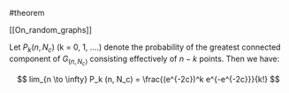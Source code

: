 #theorem 

[[On_random_graphs]]

Let $P_k (n, N_c)$ (k = 0, 1, ....) denote the probability of the greatest connected component of $G_{(n, N_c)}$ consisting effectively of $n - k$ points. Then we have:

$$
lim_{n \to \infty} P_k (n, N_c) = \frac{(e^{-2c})^k e^{-e^{-2c}}}{k!}
$$

